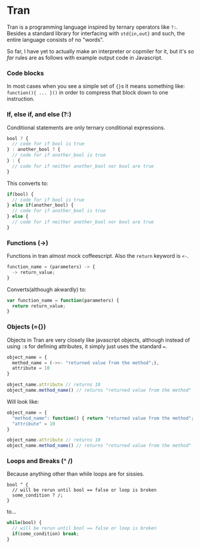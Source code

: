 Tran
====
Tran is a programming language inspired by ternary operators like `?:`. Besides a standard library for interfacing with `std{in,out}` and such, the entire language consists of no "words".

So far, I have yet to actually make an interpreter or copmiler for it, but it's *so far* rules are as follows with example output code in Javascript.

### Code blocks
In most cases when you see a simple set of `{}`s it means something like: `function(){ ... }()` in order to compress that block down to one instruction.

### If, else if, and else (?:)
Conditional statements are only ternary conditional expressions.

``` javascript
bool ? {
  // code for if bool is true
} : another_bool ? {
  // code for if another_bool is true
} : {
  // code for if neither another_bool nor bool are true
}
```
This converts to:
``` javascript
if(bool) {
  // code for if bool is true
} else if(another_bool) {
  // code for if another_bool is true
} else {
  // code for if neither another_bool nor bool are true
}
```

### Functions (->)
Functions in tran almost mock coffeescript. Also the `return` keyword is `<-`.
``` javascript
function_name = (parameters) -> {
  -> return_value;
}
```
Converts(although akwardly) to:
``` javascript
var function_name = function(parameters) {
  return return_value;
}
```

### Objects (={})
Objects in Tran are very closely like javascript objects, although instead of using `:`s for defining attributes, it simply just uses the standard `=`.
``` javascript
object_name = {
  method_name = (-><- "returned value from the method";),
  attribute = 10
}

object_name.attribute // returns 10
object_name.method_name() // returns "returned value from the method"
```
Will look like:
``` javascript
object_name = {
  "method_name": function() { return "returned value from the method"; },
  "attribute" = 10
}

object_name.attribute // returns 10
object_name.method_name() // returns "returned value from the method"
```

### Loops and Breaks (^ /)
Because anything other than while loops are for sissies.
```
bool ^ {
  // will be rerun until bool == false or loop is broken
  some_condition ? /;
}
```
to...
``` javascript
while(bool) {
  // will be rerun until bool == false or loop is broken
  if(some_condition) break;
}
```
